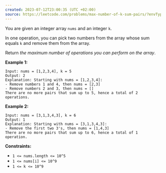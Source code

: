```yaml
---
created: 2023-07-12T23:00:35 (UTC +02:00)
source: https://leetcode.com/problems/max-number-of-k-sum-pairs/?envType=study-plan-v2&envId=leetcode-75
---
```

You are given an integer array `nums` and an integer `k`.

In one operation, you can pick two numbers from the array whose sum equals `k` and remove them from the array.

Return _the maximum number of operations you can perform on the array_.

**Example 1:**

```
Input: nums = [1,2,3,4], k = 5
Output: 2
Explanation: Starting with nums = [1,2,3,4]:
- Remove numbers 1 and 4, then nums = [2,3]
- Remove numbers 2 and 3, then nums = []
There are no more pairs that sum up to 5, hence a total of 2 operations.
```

**Example 2:**

```
Input: nums = [3,1,3,4,3], k = 6
Output: 1
Explanation: Starting with nums = [3,1,3,4,3]:
- Remove the first two 3's, then nums = [1,4,3]
There are no more pairs that sum up to 6, hence a total of 1 operation.
```

**Constraints:**

-   `1 <= nums.length <= 10^5`
-   `1 <= nums[i] <= 10^9`
-   `1 <= k <= 10^9`
